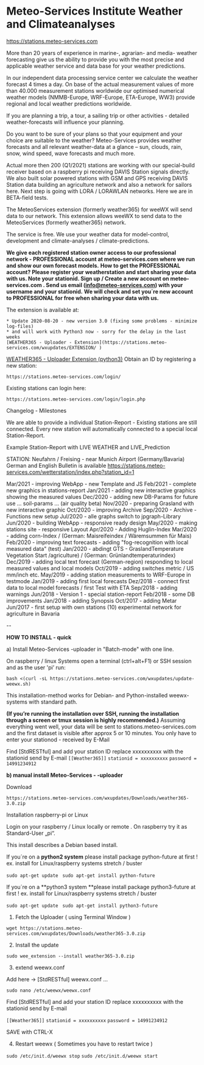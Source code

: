 # Meteo-Services Institute Weather and Climateanalyses

https://stations.meteo-services.com

More than 20 years of experience in marine-, agrarian- and media- weather forecasting give us the ability to provide you with the most precise and applicable weather service and data base for your weather predictions.

In our independent data processing service center we calculate the weather forecast 4 times a day. On base of the actual measurement values of more than 40.000 measurement stations worldwide our optimised numerical weather models (NMMB-Europe, WRF-Europe, ETA-Europe, WW3) provide regional and local weather predictions worldwide. 

If  you are planning a trip, a tour, a sailing trip or other activities - detailed weather-forecasts will influence your planning.

Do you want to be sure of your plans so that your equipment and your choice are suitable to the weather?
Meteo-Services provides weather forecasts and all relevant weather-data at a glance – sun, clouds, rain, snow, wind speed, wave forecasts and much more.

Actual more then 200 (Q1/2021) stations are working with our special-build receiver based on a raspberry pi receiving DAVIS Station signals directly. We also built solar powered stations with GSM and GPS receiving DAVIS Station data building an agriculture network and also a network for sailors here. Next step is going with LORA / LORAWLAN networks. Here we are in BETA-field tests. 

The MeteoServices extension (formerly weather365) for weeWX will send data to our network. This extension allows weeWX to send data to the MeteoServices (formerly weather365) network. 

The service is free. We use your weather data for model-control, development and climate-analyses / climate-predictions.  

**We give each registered station owner access to our professional network - PROFESSIONAL account at meteo-services.com where we run and show our own forecast models.**
**How to get the PROFESSIONAL account? Please register your weatherstation and start sharing your data with us. Note your stationid. Sign up / Create a new account on meteo-services.com . Send us email (info@meteo-services.com) with your username and your stationid.**
**We will check and set you´re new account to PROFESSIONAL for free when sharing your data with us.**

The extension is available at:
```
* Update 2020-08-20 - new version 3.0 (fixing some problems - minimize log-files) 
* and will work with Python3 now - sorry for the delay in the last weeks
[WEATHER365 - Uploader - Extension](https://stations.meteo-services.com/wxupdates/EXTENSION/ ) 
```
[WEATHER365 - Uploader Extension (python3)](https://stations.meteo-services.com/wxupdates/EXTENSION/)
Obtain an ID by registering a new station:
```
https://stations.meteo-services.com/login/
```

Existing stations can login here:
```
https://stations.meteo-services.com/login/login.php
```

Changelog - Milestones

<Station-Report> 
We are able to provide a individual Station-Report - Existing stations are still connected. Every new station will automatically connected to a special local Station-Report. 

Example Station-Report with LIVE WEATHER and LIVE_Prediction 

STATION: Neufahrn / Freising - near Munich Airport (Germany/Bavaria)  German and English Bulletin is available 
https://stations.meteo-services.com/wetterstation/index.php?station_id=1   

Mar/2021 - improving WebApp - new Template and JS
Feb/2021 - complete new graphics in stations-report
Jan/2021 - adding new interactive graphics showing the measured values 
Dec/2020 - adding new DB-Params for future use ... soil-params ... (air quality beta)
Nov/2020 - preparing Grasland with new interactive graphic
Oct/2020 - improving Archive
Sep/2020 - Archive - Functions new setup
Jul/2020 - alle graphs switch to jpgraph-Library
Jun/2020 - building WebApp - responsive ready design
May/2020 - making stations site - responsive Layout
Apr/2020 - Adding Huglin-Index 
Mar/2020 - adding corn-Index / (German: Maisreifeindex / Wäremsummen für Mais) 
Feb/2020 - improving text forecasts - adding "fog-recognition with local measured data" (test)
Jan/2020 - abdingt GTS - GraslandTemperature Vegetation Start /agriculture) / (German: Grünlandtemperaturindex) 
Dec/2019 - adding local text forecast (German-region) responding to local measured values and local models
Oct/2019 - adding switches metric / US  mm/inch etc.
May/2019 - adding station measurements to WRF-Europe in testmode
Jan/2019 - adding first local forecasts 
Dez/2018 - connect first data to local model forecasts / first Test with ETA
Sep/2018 - adding warnings
Jun/2018 - Version 1 - special station-report
Feb/2018 - some DB improvements
Jan/2018 - adding Synopsis
Oct/2017 - adding Metar
Jun/2017 - first setup with own stations (10) experimental network for agriculture in Bavaria

--

**HOW TO INSTALL - quick**

a) Install Meteo-Services -uploader in "Batch-mode" with one line.

On raspberry / linux Systems open a terminal (ctrl+alt+F1) or SSH session and as the user 'pi’ run: 

`bash <(curl -sL https://stations.meteo-services.com/wxupdates/update-weewx.sh)`

This installation-method works for Debian- and Python-installed weewx-systems with standard path.

**(If you’re running the installation over SSH, running the installation through a screen or tmux session is highly recommended.)**
Assuming everything went well, your data will be sent to stations.meteo-services.com and the first dataset is visible after approx 5 or 10 minutes.
You only have to enter your stationod - received by E-Mail

Find [StdRESTful] and add your station ID    replace xxxxxxxxxx with the stationid send by E-mail
`[[Weather365]]`
`stationid = xxxxxxxxxx`
`password = 14991234912`

**b) manual install Meteo-Services - -uploader**

Download

`https://stations.meteo-services.com/wxupdates/Downloads/weather365-3.0.zip`

Installation raspberry-pi or Linux

Login on your raspberry / Linux locally or remote . On raspberry try it as Standard-User „pi“.

This install describes a Debian based install.

If you´re on a **python2 system** please install package python-future at first ! 
ex. install for Linux/raspberry systems stretch / buster 

`sudo apt-get update `
`sudo apt-get install python-future`

If you´re on a **python3 system **please install package python3-future at first ! 
ex. install for Linux/raspberry systems stretch / buster 

`sudo apt-get update `
`sudo apt-get install python3-future`

1. Fetch the Uploader ( using Terminal Window )

`wget https://stations.meteo-services.com/wxupdates/Downloads/weather365-3.0.zip`

2. Install the update

`sudo wee_extension --install weather365-3.0.zip`

3. extend weewx.conf

Add here -> [StdRESTful] weewx.conf …

`sudo nano /etc/weewx/weewx.conf`

Find [StdRESTful] and add your station ID    replace xxxxxxxxxx with the stationid send by E-mail

`[[Weather365]]`
`stationid = xxxxxxxxxx`
`password = 14991234912`

SAVE with CTRL-X

4. Restart weewx ( Sometimes you have to restart twice )

`sudo /etc/init.d/weewx stop`
`sudo /etc/init.d/weewx start`



